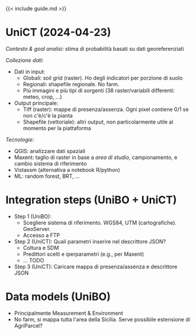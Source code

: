 {{< include guide.md >}}

# UniCT (2024-04-23)

*Contesto & goal analisi*: stima di probabilità basati su dati georeferenziati

*Collezione dati*:

- Dati in input:
    - Globali: soil grid (raster). Ho degli indicatori per porzione di suolo
    - Regionali: shapefile regionale. No farm.
    - Più immagini e più tipi di sorgenti (38 raster/variabili differenti: meteo, crop, ...)
- Output principale: 
    - Tiff (raster): mappe di presenza/assenza. Ogni pixel contiene 0/1 se non c'è/c'è la pianta
    - Shapefile (vettoriale): altri output, non particolarmente utile al momento per la piattaforma

*Tecnologie*:

- QGIS: analizzare dati spaziali
- Maxent: taglio di raster in base a *area di studio*, campionamento, e cambio sistema di riferimento
- Vistassm (alternativa a notebook R/python)
- ML: random forest, BRT, ...

# Integration steps (UniBO + UniCT)

- Step 1 (UniBO):
    - Scegliere sistema di riferimento. WGS84, UTM (cartografiche). GeoServer.
    - Accesso a FTP
- Step 2 (UniCT): Quali parametri inserire nel descrittore JSON?
    - Coltura e SDM
    - Predittori scelti e iperparametri (e.g., per Maxent)
    - ... TODO
- Step 3 (UniCT): Caricare mappa di presenza/assenza e descrittore JSON

# Data models (UniBO)

- Principalmente Measurement & Environment
- No farm, si mappa tutta l'area della Sicilia. Serve possibile estensione di AgriParcel?
